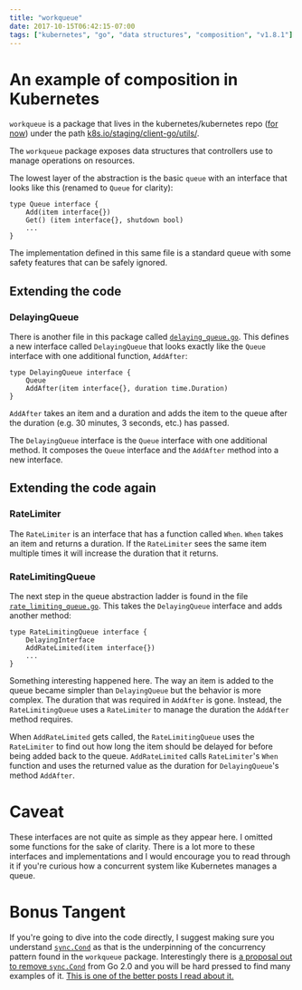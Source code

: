 ```yaml
---
title: "workqueue"
date: 2017-10-15T06:42:15-07:00
tags: ["kubernetes", "go", "data structures", "composition", "v1.8.1"]
---
```


# An example of composition in Kubernetes

`workqueue` is a package that lives in the kubernetes/kubernetes repo ([for now][2]) under the path [k8s.io/staging/client-go/utils/][1].

The `workqueue` package exposes data structures that controllers use to manage operations on resources.

The lowest layer of the abstraction is the basic `queue` with an interface that looks like this (renamed to `Queue` for clarity):

```nosyntax
type Queue interface {
	Add(item interface{})
	Get() (item interface{}, shutdown bool)
	...
}
```

The implementation defined in this same file is a standard queue with some safety features that can be safely ignored.

## Extending the code

### DelayingQueue

There is another file in this package called [`delaying_queue.go`][3]. This defines a new interface called `DelayingQueue` that looks exactly like the `Queue` interface with one additional function, `AddAfter`:

```nosyntax
type DelayingQueue interface {
	Queue
	AddAfter(item interface{}, duration time.Duration)
}
```

`AddAfter` takes an item and a duration and adds the item to the queue after the duration (e.g. 30 minutes, 3 seconds, etc.) has passed.

The `DelayingQueue` interface is the `Queue` interface with one additional method. It composes the `Queue` interface and the `AddAfter` method into a new interface.

## Extending the code again

### RateLimiter

The `RateLimiter` is an interface that has a function called `When`. `When` takes an item and returns a duration. If the `RateLimiter` sees the same item multiple times it will increase the duration that it returns.

### RateLimitingQueue

The next step in the queue abstraction ladder is found in the file [`rate_limiting_queue.go`][4]. This takes the `DelayingQueue` interface and adds another method:

```nosyntax
type RateLimitingQueue interface {
	DelayingInterface
	AddRateLimited(item interface{})
	...
}
```

Something interesting happened here. The way an item is added to the queue became simpler than `DelayingQueue` but the behavior is more complex. The duration that was required in `AddAfter` is gone. Instead, the `RateLimitingQueue` uses a `RateLimiter` to manage the duration the `AddAfter` method requires.

When `AddRateLimited` gets called, the `RateLimitingQueue` uses the `RateLimiter` to find out how long the item should be delayed for before being added back to the queue. `AddRateLimited` calls `RateLimiter`'s `When` function and uses the returned value as the duration for `DelayingQueue`'s method `AddAfter`.

# Caveat

These interfaces are not quite as simple as they appear here. I omitted some functions for the sake of clarity. There is a lot more to these interfaces and implementations and I would encourage you to read through it if you're curious how a concurrent system like Kubernetes manages a queue.

# Bonus Tangent

If you're going to dive into the code directly, I suggest making sure you understand [`sync.Cond`][5] as that is the underpinning of the concurrency pattern found in the `workqueue` package. Interestingly there is [a proposal out to remove `sync.Cond`][6] from Go 2.0 and you will be hard pressed to find many examples of it. [This is one of the better posts I read about it.][7]

[1]: https://github.com/kubernetes/kubernetes/blob/v1.8.1/staging/src/k8s.io/client-go/util/workqueue/
[2]: https://github.com/kubernetes/kubernetes/blob/v1.8.1/staging/README.md
[3]: https://github.com/kubernetes/kubernetes/blob/v1.8.1/staging/src/k8s.io/client-go/util/workqueue/delaying_queue.go
[4]: https://github.com/kubernetes/kubernetes/blob/v1.8.1/staging/src/k8s.io/client-go/util/workqueue/rate_limitting_queue.go
[5]: https://golang.org/pkg/sync/#Cond
[6]: https://github.com/golang/go/issues/21165
[7]: http://openmymind.net/Condition-Variables/

